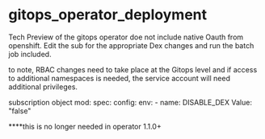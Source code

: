 # gitops_operator_deployment
Tech Preview of the gitops operator doe not include native Oauth from openshift. Edit the sub for the appropriate Dex changes and run the batch job included. 

to note, RBAC changes need to take place at the Gitops level and if access to additional namespaces is needed, the service account will need additional privileges. 

subscription object mod:
spec:
  config:
    env:
    - name: DISABLE_DEX
      Value: "false"

****this is no longer needed in operator 1.1.0+
